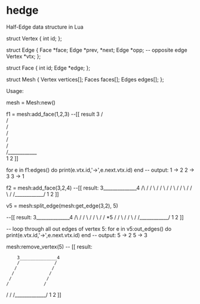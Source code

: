 hedge
=====

Half-Edge data structure in Lua

struct Vertex
{
  int id;
};

struct Edge
{
  Face *face;
  Edge *prev, *next;
  Edge *opp; -- opposite edge
  Vertex *vtx;
};

struct Face
{
  int id;
  Edge *edge;
};

struct Mesh
{
    Vertex vertices[];
    Faces  faces[];
    Edges  edges[];
};

Usage:

mesh = Mesh:new()

f1 = mesh:add_face(1,2,3)
--[[  result
        3
        /\
       /  \
      /    \
     /      \
    /        \
   /          \
  /____________\
 1             2
]]

for e in f1:edges() do
  print(e.vtx.id,'->',e.next.vtx.id)
end
-- output:
1 -> 2
2 -> 3
3 -> 1


f2 = mesh:add_face(3,2,4)
--[[  result:
        3______________4
        /\            / 
       /  \          /
      /    \        /
     /      \      /
    /        \    /
   /          \  /
  /____________\/
 1             2
]]

v5 = mesh:split_edge(mesh:get_edge(3,2), 5)

--[[  result:
        3______________4
        /\            / 
       /  \          /
      /    \        /
     /      *5     /
    /        \    /
   /          \  /
  /____________\/
 1             2
]]


-- loop through all out edges of vertex 5:
for e in v5:out_edges() do
  print(e.vtx.id,'->',e.next.vtx.id)
end
-- output:
5 -> 2
5 -> 3

mesh:remove_vertex(5)
-- [[ result:

        3______________4
        /             / 
       /             /
      /             /
     /             /
    /             /
   /             /
  /_____________/
 1             2
]]
